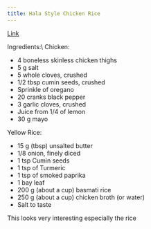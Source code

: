 ```yaml
---
title: Hala Style Chicken Rice
---
```


[Link](https://www.youtube.com/watch?v=Y645_5ikaYo)

Ingredients:\\
Chicken:
- 4 boneless skinless chicken thighs
- 5 g salt
- 5 whole cloves, crushed
- 1/2 tbsp cumin seeds, crushed
- Sprinkle of oregano
- 20 cranks black pepper
- 3 garlic cloves, crushed
- Juice from 1/4 of lemon
- 30 g mayo

Yellow Rice:
- 15 g (tbsp) unsalted butter
- 1/8 onion, finely diced
- 1 tsp Cumin seeds
- 1 tsp of Turmeric
- 1 tsp of smoked paprika
- 1 bay leaf
- 200 g (about a cup) basmati rice
- 250 g (about a cup) chicken broth (or water)
- Salt to taste

This looks very interesting especially the rice
